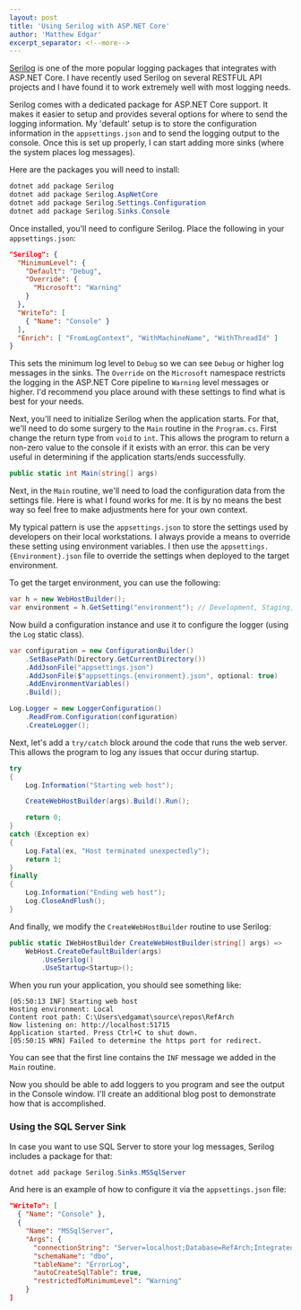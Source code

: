 ```yaml
---
layout: post
title: 'Using Serilog with ASP.NET Core'
author: 'Matthew Edgar'
excerpt_separator: <!--more-->
---
```


[Serilog][serilog] is one of the more popular logging packages that integrates with ASP.NET Core. I have
recently used Serilog on several RESTFUL API projects and I have found it to work extremely well with
most logging needs.

<!--more-->

Serilog comes with a dedicated package for ASP.NET Core support. It makes it easier to setup and
provides several options for where to send the logging information. My 'default' setup is to store
the configuration information in the `appsettings.json` and to send the logging output to the console. Once
this is set up properly, I can start adding more sinks (where the system places log messages).

Here are the packages you will need to install:

```powershell
dotnet add package Serilog
dotnet add package Serilog.AspNetCore
dotnet add package Serilog.Settings.Configuration
dotnet add package Serilog.Sinks.Console
```

Once installed, you'll need to configure Serilog. Place the following in your `appsettings.json`:

```json
"Serilog": {
  "MinimumLevel": {
    "Default": "Debug",
    "Override": {
      "Microsoft": "Warning"
    }
  },
  "WriteTo": [
    { "Name": "Console" }
  ],
  "Enrich": [ "FromLogContext", "WithMachineName", "WithThreadId" ]
}
```

This sets the minimum log level to `Debug` so we can see `Debug` or higher log messages in the sinks. The
`Override` on the `Microsoft` namespace restricts the logging in the ASP.NET Core pipeline to `Warning` level
messages or higher. I'd recommend you place around with these settings to find what is best for your needs.

Next, you'll need to initialize Serilog when the application starts. For that, we'll need to do some surgery to the
`Main` routine in the `Program.cs`. First change the return type from `void` to `int`. This allows the program to
return a non-zero value to the console if it exists with an error. this can be very useful in determining if
the application starts/ends successfully.

```csharp
public static int Main(string[] args)
```

Next, in the `Main` routine, we'll need to load the configuration data from the settings file. Here
is what I found works for me. It is by no means the best way so feel free to make adjustments here for
your own context.

My typical pattern is use the `appsettings.json` to store the settings used by developers on their local
workstations. I always provide a means to override these setting using environment variables. I then use
the `appsettings.{Environment}.json` file to override the settings when deployed to the target environment.

To get the target environment, you can use the following:

```csharp
var h = new WebHostBuilder();
var environment = h.GetSetting("environment"); // Development, Staging, Production, etc.
```

Now build a configuration instance and use it to configure the logger (using the `Log` static class).

```csharp
var configuration = new ConfigurationBuilder()
    .SetBasePath(Directory.GetCurrentDirectory())
    .AddJsonFile("appsettings.json")
    .AddJsonFile($"appsettings.{environment}.json", optional: true)
    .AddEnvironmentVariables()
    .Build();

Log.Logger = new LoggerConfiguration()
    .ReadFrom.Configuration(configuration)
    .CreateLogger();
```

Next, let's add a `try/catch` block around the code that runs the web server. This allows the program
to log any issues that occur during startup.

```csharp
try
{
    Log.Information("Starting web host");

    CreateWebHostBuilder(args).Build().Run();

    return 0;
}
catch (Exception ex)
{
    Log.Fatal(ex, "Host terminated unexpectedly");
    return 1;
}
finally
{
    Log.Information("Ending web host");
    Log.CloseAndFlush();
}
```

And finally, we modify the `CreateWebHostBuilder` routine to use Serilog:

```csharp
public static IWebHostBuilder CreateWebHostBuilder(string[] args) =>
    WebHost.CreateDefaultBuilder(args)
        .UseSerilog()
        .UseStartup<Startup>();
```

When you run your application, you should see something like:

```console
[05:50:13 INF] Starting web host
Hosting environment: Local
Content root path: C:\Users\edgamat\source\repos\RefArch
Now listening on: http://localhost:51715
Application started. Press Ctrl+C to shut down.
[05:50:15 WRN] Failed to determine the https port for redirect.
```

You can see that the first line contains the `INF` message we added in the `Main` routine.

Now you should be able to add loggers to you program and see the output in the Console window. I'll
create an additional blog post to demonstrate how that is accomplished.

### Using the SQL Server Sink

In case you want to use SQL Server to store your log messages, Serilog includes a package for that:

```powershell
dotnet add package Serilog.Sinks.MSSqlServer
```

And here is an example of how to configure it via the `appsettings.json` file:

```json
"WriteTo": [
  { "Name": "Console" },
  {
    "Name": "MSSqlServer",
    "Args": {
      "connectionString": "Server=localhost;Database=RefArch;Integrated Security=true",
      "schemaName": "dbo",
      "tableName": "ErrorLog",
      "autoCreateSqlTable": true,
      "restrictedToMinimumLevel": "Warning"
    }
]
```

[serilog]: https://github.com/serilog/serilog
